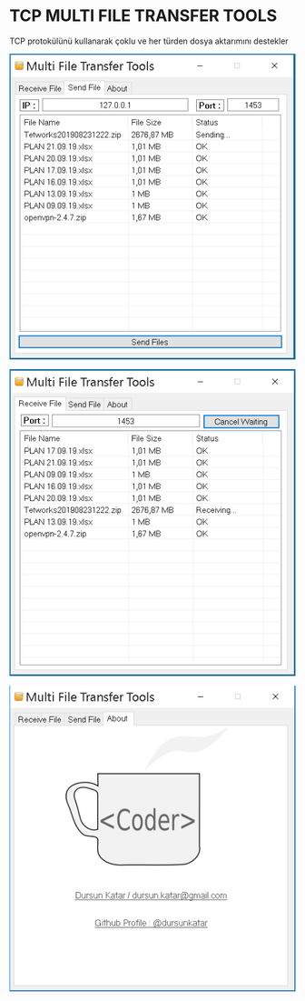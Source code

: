 # TCP MULTI FILE TRANSFER TOOLS

TCP protokülünü kullanarak çoklu ve her türden dosya aktarımını destekler

![filesend](https://github.com/dursunkatar/TcpMultiFileTransfer/blob/master/sendscrn.png)

![receive](https://github.com/dursunkatar/TcpMultiFileTransfer/blob/master/receivescrn.png)

![dursun katar](https://github.com/dursunkatar/TcpMultiFileTransfer/blob/master/aboutscrn.png)
